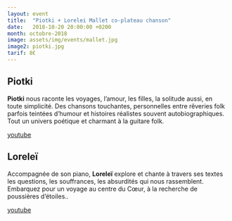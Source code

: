 ```yaml
---
layout: event
title:  "Piotki + Lorelei Mallet co-plateau chanson"
date:   2018-10-20 20:00:00 +0200
month: octobre-2018
image: assets/img/events/mallet.jpg
image2: piotki.jpg
tarif: 8€
---
```


## Piotki

**Piotki** nous raconte les voyages, l’amour, les filles, la solitude aussi, en toute simplicité. Des chansons touchantes, personnelles entre rêveries folk parfois teintées d’humour et histoires réalistes souvent autobiographiques. Tout un univers poétique et charmant à la guitare folk. 

[youtube](https://www.youtube.com/watch?v=sR-0zNIKzMM&w=966&h=543)


## Loreleï

Accompagnée de son piano, **Loreleï** explore et chante à travers ses textes les questions, les souffrances, les absurdités qui nous rassemblent. Embarquez pour un voyage au centre du Cœur, à la recherche de poussières d’étoiles..  

[youtube](https://www.youtube.com/watch?v=yQlwLYMltjg&w=966&h=543)
